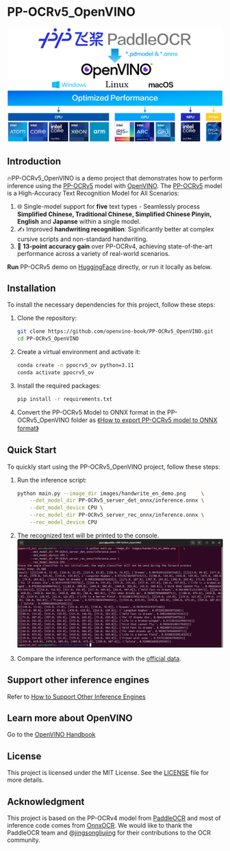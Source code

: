 # PP-OCRv5_OpenVINO
<div style="text-align: center;">
    <img src="./images/ppocrv5_openvino.png" alt="PaddleOCR_OpenVINO">
</div>

## Introduction
🔥PP-OCRv5_OpenVINO is a demo project that demonstrates how to perform inference using the [PP-OCRv5](https://github.com/PaddlePaddle/PaddleOCR)  model with [OpenVINO](https://docs.openvino.ai/2025/index.html). The [PP-OCRv5](https://github.com/PaddlePaddle/PaddleOCR) model is a High-Accuracy Text Recognition Model for All Scenarios:

   1. 🌐 Single-model support for **five** text types - Seamlessly process **Simplified Chinese, Traditional Chinese, Simplified Chinese Pinyin, English** and **Japanse** within a single model.
   2. ✍️ Improved **handwriting recognition**: Significantly better at complex cursive scripts and non-standard handwriting.
   3. 🎯 **13-point accuracy gain** over PP-OCRv4, achieving state-of-the-art performance across a variety of real-world scenarios.

**Run** PP-OCRv5 demo on [HuggingFace](https://huggingface.co/spaces/PaddlePaddle/PP-OCRv5_Online_Demo) directly, or run it locally as below.

## Installation
To install the necessary dependencies for this project, follow these steps:

1. Clone the repository:
    ```bash
    git clone https://github.com/openvino-book/PP-OCRv5_OpenVINO.git
    cd PP-OCRv5_OpenVINO
    ```

2. Create a virtual environment and activate it:
    ```bash
    conda create -n ppocrv5_ov python=3.11
    conda activate ppocrv5_ov
    ```

3. Install the required packages:
    ```bash
    pip install -r requirements.txt
    ```

4. Convert the PP-OCRv5 Model to ONNX format in the PP-OCRv5_OpenVINO folder as [《How to export PP-OCRv5 model to ONNX format》](./How%20to%20export%20PP-OCRv5%20model.md)


## Quick Start
To quickly start using the PP-OCRv5_OpenVINO project, follow these steps:

1. Run the inference script:
    ```sh
    python main.py --image_dir images/handwrite_en_demo.png     \
        --det_model_dir PP-OCRv5_server_det_onnx/inference.onnx \
        --det_model_device CPU \
        --rec_model_dir PP-OCRv5_server_rec_onnx/inference.onnx \
        --rec_model_device CPU

    ```

2. The recognized text will be printed to the console.
![Inference Result](./images/run.png)

3. Compare the inference performance with the [official data](https://www.paddleocr.ai/latest/en/version3.x/algorithm/PP-OCRv5/PP-OCRv5.html).

## Support other inference engines
Refer to [How to Support Other Inference Engines](./How%20to%20support%20other%20inference%20engines.md)

## Learn more about OpenVINO
Go to the [OpenVINO Handbook](https://github.com/openvino-book/openvino_handbook)

## License
This project is licensed under the MIT License. See the [LICENSE](LICENSE) file for more details.

## Acknowledgment
This project is based on the PP-OCRv4 model from [PaddleOCR](https://github.com/PaddlePaddle/PaddleOCR) and most of inference code comes from [OnnxOCR](https://github.com/jingsongliujing/OnnxOCR). We would like to thank the PaddleOCR team and @[jingsongliujing](https://github.com/jingsongliujing) for their contributions to the OCR community.
